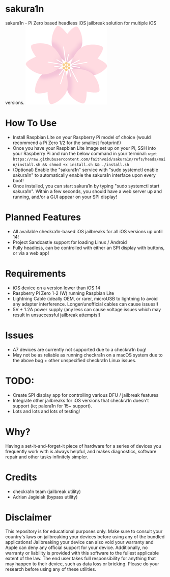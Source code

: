 # sakura1n
sakura1n - Pi Zero based headless iOS jailbreak solution for multiple iOS versions.
![](icon.png)

# How To Use
- Install Raspbian Lite on your Raspberry Pi model of choice (would recommend a Pi Zero 1/2 for the smallest footprint!)
- Once you have your Raspbian Lite image set up on your Pi, SSH into your Raspberry Pi and run the below command in your terminal:
``` wget https://raw.githubusercontent.com/faithvoid/sakura1n/refs/heads/main/install.sh && chmod +x install.sh && ./install.sh ```
- (Optional) Enable the "sakura1n" service with "sudo systemctl enable sakura1n" to automatically enable the sakura1n interface upon every boot!
- Once installed, you can start sakura1n by typing "sudo systemctl start sakura1n". Within a few seconds, you should have a web server up and running, and/or a GUI appear on your SPI display!

# Planned Features
- All available checkra1n-based iOS jailbreaks for all iOS versions up until 14!
- Project Sandcastle support for loading Linux / Android
- Fully headless, can be controlled with either an SPI display with buttons, or via a web app!

# Requirements
- iOS device on a version lower than iOS 14
- Raspberry Pi Zero 1-2 (W) running Raspbian Lite
- Lightning Cable (ideally OEM, or rarer, microUSB to lightning to avoid any adapter interference. Longer/unofficial cables can cause issues!)
- 5V + 1.2A power supply (any less can cause voltage issues which may result in unsuccessful jailbreak attempts!)

# Issues
- A7 devices are currently not supported due to a checkra1n bug!
- May not be as reliable as running checkra1n on a macOS system due to the above bug + other unspecified checkra1n Linux issues.

# TODO:
- Create SPI display app for controlling various DFU / jailbreak features
- Integrate other jailbreaks for iOS versions that checkra1n doesn't support (ie; palera1n for 15+ support).
- Lots and lots and lots of testing!

# Why?
Having a set-it-and-forget-it piece of hardware for a series of devices you frequently work with is always helpful, and makes diagnostics, software repair and other tasks infinitely simpler. 

# Credits
- checkra1n team (jailbreak utility)
- Adrian Jagielak (bypass utility)

# Disclaimer
This repository is for educational purposes only. Make sure to consult your country's laws on jailbreaking your devices before using any of the bundled applications! Jailbreaking your device can also void your warranty and Apple can deny any official support for your device. Additionally, no warranty or liability is provided with this software to the fullest applicable extent of the law. The end user takes full responsibility for anything that may happen to their device, such as data loss or bricking. Please do your research before using any of these utilities.
